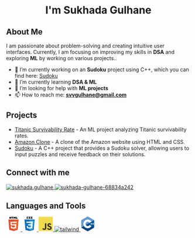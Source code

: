 <h1 align="center">I'm Sukhada Gulhane</h1>

## About Me
I am passionate about problem-solving and creating intuitive user interfaces. Currently, I am focusing on improving my skills in **DSA** and exploring **ML** by working on various projects..


- 🛒 I’m currently working on an **Sudoku** project using C++, which you can find here: [Sudoku](https://github.com/sukhada35/Sudoku)
- 🌱 I’m currently learning **DSA & ML**
- 🤝 I’m looking for help with **ML projects**
- 📫 How to reach me: **svvgulhane@gmail.com**

## Projects
- [Titanic Survivability Rate](https://github.com/ashmit27j/Tech-project-modified) - An ML project analyzing Titanic survivability rates.
- [Amazon Clone](https://github.com/sukhada35/amazon-clone) - A clone of the Amazon website using HTML and CSS.
- [Sudoku](https://github.com/sukhada35/Sudoku) - A C++ project that provides a Sudoku solver, allowing users to input puzzles and receive feedback on their solutions.

## Connect with me
<p align="left">
  <a href="https://instagram.com/sukhada.gulhane" target="blank">
    <img align="center" src="https://raw.githubusercontent.com/rahuldkjain/github-profile-readme-generator/master/src/images/icons/Social/instagram.svg" alt="sukhada.gulhane" height="30" width="40" />
  </a>
  <a href="https://linkedin.com/in/sukhada-gulhane-68834a242" target="blank">
    <img align="center" src="https://raw.githubusercontent.com/rahuldkjain/github-profile-readme-generator/master/src/images/icons/Social/linked-in-alt.svg" alt="sukhada-gulhane-68834a242" height="30" width="40"/>
  </a>
</p>

## Languages and Tools
<p align="left">
  <a href="https://www.w3.org/html/" target="_blank" rel="noreferrer">
    <img src="https://raw.githubusercontent.com/devicons/devicon/master/icons/html5/html5-original-wordmark.svg" alt="html5" width="40" height="40"/>
  </a>
  <a href="https://www.w3schools.com/css/" target="_blank" rel="noreferrer">
    <img src="https://raw.githubusercontent.com/devicons/devicon/master/icons/css3/css3-original-wordmark.svg" alt="css3" width="40" height="40"/>
  </a>
  <a href="https://developer.mozilla.org/en-US/docs/Web/JavaScript" target="_blank" rel="noreferrer">
    <img src="https://raw.githubusercontent.com/devicons/devicon/master/icons/javascript/javascript-original.svg" alt="javascript" width="40" height="40"/>
  </a>
  <a href="https://tailwindcss.com/" target="_blank" rel="noreferrer">
    <img src="https://www.vectorlogo.zone/logos/tailwindcss/tailwindcss-icon.svg" alt="tailwind" width="40" height="40"/>
  </a>
  <a href="https://www.w3schools.com/cpp/" target="_blank" rel="noreferrer">
    <img src="https://raw.githubusercontent.com/devicons/devicon/master/icons/cplusplus/cplusplus-original.svg" alt="cplusplus" width="40" height="40"/>
  </a>
</p>

